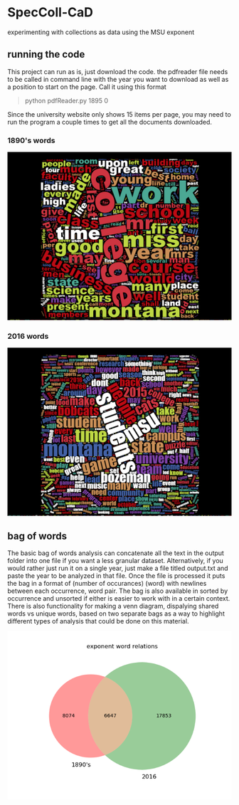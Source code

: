 # SpecColl-CaD
experimenting with collections as data using the MSU exponent

## running the code
  This project can run as is, just download the code. the pdfreader file needs to be called in command line with the year you want to download as well as a position to start on the page. Call it using this format
  
  > python pdfReader.py 1895 0
  
  Since the university website only shows 15 items per page, you may need to run the program a couple times to get all the documents downloaded.
### 1890's words
<img src = /images/1890s_word_cloud.png>

### 2016 words
<img src = /images/2016_word_cloud_square.png>
  
## bag of words
  The basic bag of words analysis can concatenate all the text in the output folder into one file if you want a less granular dataset. Alternatively, if you would rather just run it on a single year, just make a file titled output.txt and paste the year to be analyzed in that file. 
  Once the file is processed it puts the bag in a format of (number of occurances) (word) with newlines between each occurrence, word pair. The bag is also available in sorted by occurrence and unsorted if either is easier to work with in a certain context. There is also functionality for making a venn diagram, dispalying shared words vs unique words, based on two separate bags as a way to highlight different types of analysis that could be done on this material.
  
<img src=/images/onldnew.png>
